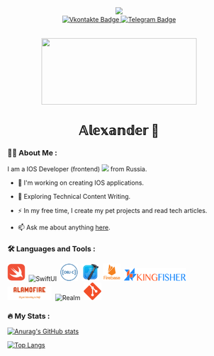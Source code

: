 <div id="header" align="center">
  <img src="https://media.giphy.com/media/6Vb1dpG6jgGPa5x9iR/giphy.gif" width="100"/></br>
  
  <div id="badges">
     <a href="https://vk.com/id6770014">
  <img src="https://img.shields.io/badge/Vkontakte-blue?logo=VK&logoColor=white&style=for-the-badge" alt="Vkontakte Badge"/>
       </a>
  <a href="https://t.me/Alex_imso">
  <img src="https://img.shields.io/badge/Telegram-blue?logo=TG&logoColor=white&style=for-the-badge" alt="Telegram Badge"/>
       </a>
</div>

<div id="badges">
  <img src="https://komarev.com/ghpvc/?username=Alexandr-Mayyura&style=flat-square&color=blue" alt=""/>
</div>
</br>
<div align="center">
  <img src="https://media.giphy.com/media/LoCxWxf4M3SHqwXDBL/giphy.gif" width="350" height="150"/>
</div>

  # 𝔸𝕝𝕖𝕩𝕒𝕟𝕕𝕖𝕣 👋
  </div>
  
  
### :man_technologist: About Me :
  I am a IOS Developer (frontend) <img src="https://media.giphy.com/media/WUlplcMpOCEmTGBtBW/giphy.gif" width="30"> from Russia.
  
- :telescope: I'm working on creating IOS applications.

- :seedling: Exploring Technical Content Writing.

- :zap: In my free time, I create my pet projects and read tech articles.

- :mailbox: Ask me about anything [here](https://vk.com/id6770014).

### :hammer_and_wrench: Languages and Tools :
<div>
  <img src="https://github.com/devicons/devicon/blob/master/icons/swift/swift-original.svg" title="Swift" alt="Swift" width="40" height="40"/>&nbsp;
  <img src="https://developer.apple.com/assets/elements/icons/swiftui/swiftui-96x96_2x.png" title="SwiftUI" alt="SwiftUI" width="40" height="40"/>&nbsp;
  <img src="https://github.com/devicons/devicon/blob/master/icons/objectivec/objectivec-plain.svg" title="Objectivec" alt="Objectivec" width="40" height="40"/>&nbsp;
  <img src="https://github.com/devicons/devicon/blob/master/icons/xcode/xcode-original.svg" title="Xcode" alt="Xcode" width="40" height="40"/>&nbsp;
  <img src="https://github.com/devicons/devicon/blob/master/icons/firebase/firebase-plain-wordmark.svg" title="Firebase" alt="Firebase" width="40" height="40"/>&nbsp;
   <img src="https://github.com/onevcat/Kingfisher/blob/master/images/logo.png"  title="Kingfisher" alt="Kingfisher" width="140" height="30"/>&nbsp;
  <img src="https://github.com/Alamofire/Alamofire/blob/master/Resources/AlamofireLogo.png" title="Alamofire" alt="Alamofire" width="100" height="30"/>&nbsp;
  <img src="https://raw.githubusercontent.com/realm/realm-swift/master/logo.png" title="Realm" alt="Realm" width="90" height="30"/>&nbsp;
  <img src="https://github.com/devicons/devicon/blob/master/icons/git/git-original.svg" title="Git" **alt="Git" width="40" height="40"/>
</div>

### :fire: My Stats :

[![Anurag's GitHub stats](https://github-readme-stats.vercel.app/api?username=Alexandr-Mayyura&show_icons=true&theme=merko)](https://github.com/anuraghazra/github-readme-stats)</br>

[![Top Langs](https://github-readme-stats.vercel.app/api/top-langs/?username=Alexandr-Mayyura&layout=compact&theme=vision-friendly-dark)](https://github.com/anuraghazra/github-readme-stats)



